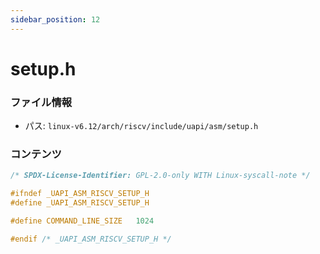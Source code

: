 ```yaml
---
sidebar_position: 12
---
```

# setup.h

### ファイル情報

- パス: `linux-v6.12/arch/riscv/include/uapi/asm/setup.h`

### コンテンツ

```h
/* SPDX-License-Identifier: GPL-2.0-only WITH Linux-syscall-note */

#ifndef _UAPI_ASM_RISCV_SETUP_H
#define _UAPI_ASM_RISCV_SETUP_H

#define COMMAND_LINE_SIZE	1024

#endif /* _UAPI_ASM_RISCV_SETUP_H */

```
